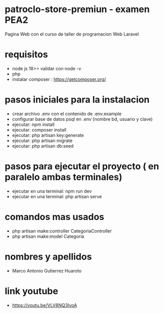 # patroclo-store-premiun - examen PEA2
 Pagina Web con el curso de taller de programacion Web Laravel

# requisitos
- node js 18>= validar con node -v
- php
- instalar composer : https://getcomposer.org/

# pasos iniciales para la instalacion

- crear archivo .env con el contenido de .env.example
- configurar base de datos psql en .env (nombre bd, usuario y clave)
- ejecutar: npm install
- ejecutar: composer install
- ejecutar: php artisan key:generate
- ejecutar: php artisan migrate
- ejecutar: php artisan db:seed

# pasos para ejecutar el proyecto ( en paralelo ambas terminales)
- ejecutar en una terminal: npm run dev
- ejecutar en una terminal: php artisan serve

# comandos mas usados
- php artisan make:controller CategoriaController
- php artisan make:model Categoria

# nombres y apellidos
- Marco Antonio Gutierrez Huaroto

# link youtube
- https://youtu.be/VLV8NQ3IvoA
